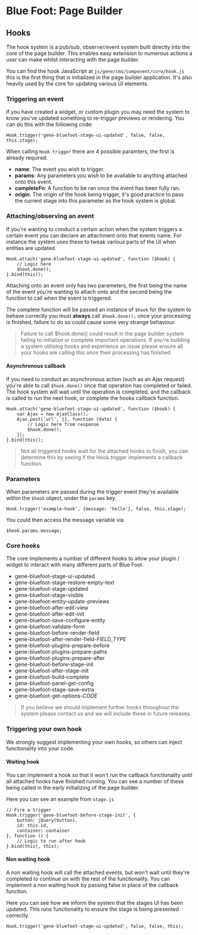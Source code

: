 # Blue Foot: Page Builder
## Hooks

The hook system is a pub/sub, observer/event system built directly into the core of the page builder. This enables easy extension to numerous actions a user can make whilst interacting with the page builder. 

You can find the hook JavaScript at `js/gene/cms/component/core/hook.js` this is the first thing that is initialized in the page builder application. It's also heavily used by the core for updating various UI elements.

### Triggering an event
If you have created a widget, or custom plugin you may need the system to know you've updated something to re-trigger previews or rendering. You can do this with the following code:

```
Hook.trigger('gene-bluefoot-stage-ui-updated', false, false, this.stage);
```
When calling `Hook.trigger` there are 4 possible paramters, the first is already required.

- **name**: The event you wish to trigger.
- **params**: Any parameters you wish to be available to anything attached onto this event.
- **completeFn**: A function to be ran once the event has been fully ran.
- **origin**: The origin of the hook being trigger, it's good practice to pass the current stage into this parameter as the hook system is global.

### Attaching/observing an event
If you're wanting to conduct a certain action when the system triggers a certain event you can declare an attachment onto that events name. For instance the system uses these to tweak various parts of the UI when entities are updated.

```
Hook.attach('gene-bluefoot-stage-ui-updated', function ($hook) {
    // Logic here
    $hook.done();
}.bind(this));
```
Attaching onto an event only has two parameters, the first being the name of the event you're wanting to attach onto and the second being the function to call when the event is triggered.

The complete function will be passed an instance of `$hook` for the system to behave correctly you must **always** call `$hook.done();` once your processing is finished, failure to do so could cause some very strange behaviour.

> Failure to call $hook.done() could result in the page builder system failing to initialize or complete important operations. If you're building a system utilising hooks and experience an issue please ensure all your hooks are calling this once their processing has finished.

#### Asynchronous callback
If you need to conduct an asynchronous action (such as an Ajax request) you're able to call `$hook.done()` once that operation has completed or failed. The hook system will wait until the operation is completed, and the callback is called to run the next hook, or complete the hooks callback function.

```
Hook.attach('gene-bluefoot-stage-ui-updated', function ($hook) {
    var Ajax = new AjaxClass();
    Ajax.post('url', {}, function (data) {
        // Logic here from response
        $hook.done();
    });
}.bind(this));
```

> Not all triggered hooks wait for the attached hooks to finish, you can determine this by seeing if the Hook.trigger implements a callback function.

### Parameters
When parameters are passed during the trigger event they're available within the `$hook` object, under the `params` key.

```
Hook.trigger('example-hook', {message: 'hello'}, false, this.stage);
```

You could then access the message variable via
```
$hook.params.message;
```

### Core hooks
The core implements a number of different hooks to allow your plugin / widget to interact with many different parts of Blue Foot.

- gene-bluefoot-stage-ui-updated
- gene-bluefoot-stage-restore-empty-text
- gene-bluefoot-stage-updated
- gene-bluefoot-stage-visible
- gene-bluefoot-entity-update-previews
- gene-bluefoot-after-edit-view
- gene-bluefoot-after-edit-init
- gene-bluefoot-save-configure-entity
- gene-bluefoot-validate-form
- gene-bluefoot-before-render-field
- gene-bluefoot-after-render-field-*FIELD_TYPE*
- gene-bluefoot-plugins-prepare-before
- gene-bluefoot-plugins-prepare-paths
- gene-bluefoot-plugins-prepare-after
- gene-bluefoot-before-stage-init
- gene-bluefoot-after-stage-init
- gene-bluefoot-build-complete
- gene-bluefoot-panel-get-config
- gene-bluefoot-stage-save-extra
- gene-bluefoot-get-options-*CODE*

> If you believe we should implement further hooks throughout the system please contact us and we will include these in future releases.

### Triggering your own hook
We strongly suggest implementing your own hooks, so others can inject functionality into your code.

#### Waiting hook
You can implement a hook so that it won't run the callback functionality until all attached hooks have finished running. You can see a number of these being called in the early initializing of the page builder.

Here you can see an example from `stage.js`
```
// Fire a trigger
Hook.trigger('gene-bluefoot-before-stage-init', {
    button: jQuery(button),
    id: this.id,
    container: container
}, function () {
    // Logic to run after hook
}.bind(this), this);
```

#### Non waiting hook
A non waiting hook will call the attached events, but won't wait until they're completed to continue on with the rest of the functionality. You can implement a non waiting hook by passing false in place of the callback function.

Here you can see how we inform the system that the stages UI has been updated. This runs functionality to ensure the stage is being presented correctly.
```
Hook.trigger('gene-bluefoot-stage-ui-updated', false, false, this);
```
